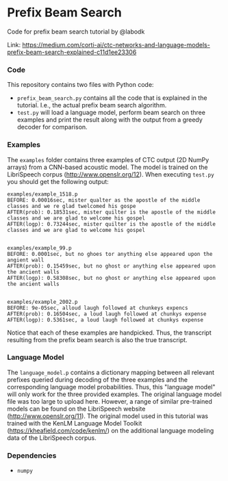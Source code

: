 # Prefix Beam Search
Code for prefix beam search tutorial by @labodk

Link: https://medium.com/corti-ai/ctc-networks-and-language-models-prefix-beam-search-explained-c11d1ee23306

### Code
This repository contains two files with Python code:

* `prefix_beam_search.py` contains all the code that is explained in the tutorial. I.e., the actual prefix beam search algorithm. 
* `test.py` will load a language model, perform beam search on three examples and print the result along with the output from a greedy decoder for comparison.

### Examples
The `examples` folder contains three examples of CTC output (2D NumPy arrays) from a CNN-based acoustic model. The model is trained on the LibriSpeech corpus (http://www.openslr.org/12). When executing `test.py` you should get the following output:

```
examples/example_1518.p
BEFORE: 0.00016sec, mister qualter as the apostle of the middle classes and we re glad twelcomed his gospe
AFTER(prob): 0.18531sec, mister quilter is the apostle of the middle classes and we are glad to welcome his gospel
AFTER(logp): 0.73244sec, mister quilter is the apostle of the middle classes and we are glad to welcome his gospel


examples/example_99.p
BEFORE: 0.0001sec, but no ghoes tor anything else appeared upon the angient wall
AFTER(prob): 0.15459sec, but no ghost or anything else appeared upon the ancient walls
AFTER(logp): 0.58308sec, but no ghost or anything else appeared upon the ancient walls


examples/example_2002.p
BEFORE: 9e-05sec, alloud laugh followed at chunkeys expencs
AFTER(prob): 0.16504sec, a loud laugh followed at chunkys expense
AFTER(logp): 0.5361sec, a loud laugh followed at chunkys expense
```

Notice that each of these examples are handpicked. Thus, the transcript resulting from the prefix beam search is also the true transcript.

### Language Model
The `language_model.p` contains a dictionary mapping between all relevant prefixes queried during decoding of the three examples and the corresponding language model probabilities. Thus, this "language model" will only work for the three provided examples. The original language model file was too large to upload here. However, a range of similar pre-trained models can be found on the LibriSpeech website (http://www.openslr.org/11). The original model used in this tutorial was trained with the KenLM Language Model Toolkit (https://kheafield.com/code/kenlm/) on the additional language modeling data of the LibriSpeech corpus.

### Dependencies

* `numpy`
